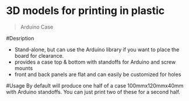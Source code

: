 3D models for printing in plastic
=======
> Arduino Case

#Desription
- Stand-alone, but can use the Arduino library if you want to place the board for clearance.
- provides a case top & bottom with standoffs for Arduino and screw mounts
- front and back panels are flat and can easily be customized for holes

#Usage
By default will produce one half of a case 100mmx120mmx40mm with Arduino standoffs. You can just print two of these for a second half.


